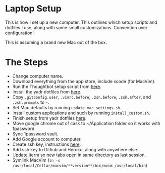 # Laptop Setup

This is how I set up a new computer. This outlines which setup scripts and dotfiles I use, along with some small customizations. Convention over configuration!

This is assuming a brand new Mac out of the box.

# The Steps

- Change computer name.
- Download everything from the app store, include xcode (for MacVim).
- Run the Thoughtbot setup script from [here](https://github.com/thoughtbot/laptop).
- Install the yadr dotfiles from [here](https://github.com/skwp/dotfiles).
- Copy `.gitconfig.user`, `.vimrc.before`, `.zsh.before`, `.zsh.after`, and `.zsh.prompts` to `~`.
- Set Mac defaults by running `update_mac_settings.sh`.
- Install custom applications and such by running `install_custom.sh`.
- Finish setup from yadr dotfiles [here](https://github.com/skwp/dotfiles#wait-youre-not-done-do-this).
- Move google chrome out of cask to ~/Application folder so it works with 1password.
- Sync 1password vault.
- Add Google account to computer.
- Create ssh key, instructions [here](https://help.github.com/articles/generating-ssh-keys/).
- Add ssh key to Github and Heroku, along with anywhere else.
- Update iterm so new tabs open in same directory as last session.
- Symlink MacVim (`ln -s /usr/local/Cellar/macvim/**version**/bin/mvim /usr/local/bin`)
